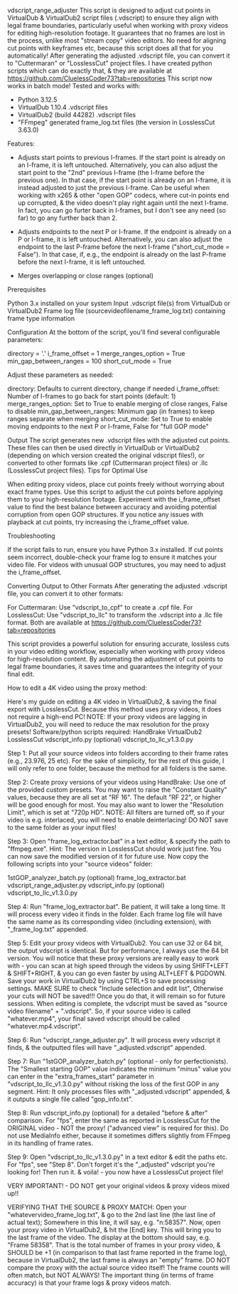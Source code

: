 vdscript_range_adjuster
This script is designed to adjust cut points in VirtualDub & VirtualDub2 script files (.vdscript) to ensure they align with legal frame boundaries, particularly useful when working with proxy videos for editing high-resolution footage. It guarantees that no frames are lost in the process, unlike most "stream copy" video editors. No need for aligning cut points with keyframes etc, because this script does all that for you automatically! After generating the adjusted .vdscript file, you can convert it to "Cuttermaran" or "LosslessCut" project files. I have created python scripts which can do exactly that, & they are available at https://github.com/CluelessCoder73?tab=repositories
This script now works in batch mode!
Tested and works with:
- Python 3.12.5
- VirtualDub 1.10.4 .vdscript files
- VirtualDub2 (build 44282) .vdscript files
- "FFmpeg" generated frame_log.txt files (the version in LosslessCut 3.63.0)

Features:

- Adjusts start points to previous I-frames. If the start point is already on an I-frame, it is left untouched. 
Alternatively, you can also adjust the start point to the "2nd" previous I-frame (the I-frame before the previous one). In that case, if the start point is already on an I-frame, it is instead adjusted to just the previous I-frame. Can be useful when working with x265 & other "open GOP" codecs, where cut-in points end up corrupted, & the video doesn't play right again until the next I-frame.
In fact, you can go furter back in I-frames, but I don't see any need (so far) to go any further back than 2.

- Adjusts endpoints to the next P or I-frame. If the endpoint is already on a P or I-frame, it is left untouched.
Alternatively, you can also adjust the endpoint to the last P-frame before the next I-frame ("short_cut_mode = False"). In that case, if, e.g., the endpoint is already on the last P-frame before the next I-frame, it is left untouched.
    
- Merges overlapping or close ranges (optional)

Prerequisites

Python 3.x installed on your system
Input .vdscript file(s) from VirtualDub or VirtualDub2
Frame log file (sourcevideofilename_frame_log.txt) containing frame type information

Configuration
At the bottom of the script, you'll find several configurable parameters:

directory = '.'
i_frame_offset = 1
merge_ranges_option = True
min_gap_between_ranges = 100
short_cut_mode = True

Adjust these parameters as needed:

directory: Defaults to current directory, change if needed
i_frame_offset: Number of I-frames to go back for start points (default: 1)
merge_ranges_option: Set to True to enable merging of close ranges, False to disable
min_gap_between_ranges: Minimum gap (in frames) to keep ranges separate when merging
short_cut_mode: Set to True to enable moving endpoints to the next P or I-frame, False for "full GOP mode"

Output
The script generates new .vdscript files with the adjusted cut points. These files can then be used directly in VirtualDub or VirtualDub2 (depending on which version created the original vdscript files!), or converted to other formats like .cpf (Cuttermaran project files) or .llc (LosslessCut project files).
Tips for Optimal Use

When editing proxy videos, place cut points freely without worrying about exact frame types.
Use this script to adjust the cut points before applying them to your high-resolution footage.
Experiment with the i_frame_offset value to find the best balance between accuracy and avoiding potential corruption from open GOP structures.
If you notice any issues with playback at cut points, try increasing the i_frame_offset value.

Troubleshooting

If the script fails to run, ensure you have Python 3.x installed.
If cut points seem incorrect, double-check your frame log to ensure it matches your video file.
For videos with unusual GOP structures, you may need to adjust the i_frame_offset.

Converting Output to Other Formats
After generating the adjusted .vdscript file, you can convert it to other formats:

For Cuttermaran: Use "vdscript_to_cpf" to create a .cpf file.
For LosslessCut: Use "vdscript_to_llc" to transform the .vdscript into a .llc file format.
Both are available at https://github.com/CluelessCoder73?tab=repositories

This script provides a powerful solution for ensuring accurate, lossless cuts in your video editing workflow, especially when working with proxy videos for high-resolution content. By automating the adjustment of cut points to legal frame boundaries, it saves time and guarantees the integrity of your final edit.


How to edit a 4K video using the proxy method:

Here's my guide on editing a 4K video in VirtualDub2, & saving the final export with LosslessCut. Because this method uses proxy videos, it does not require a high-end PC! NOTE: If your proxy videos are lagging in VirtualDub2, you will need to reduce the max resolution for the proxy presets!
Software/python scripts required:
HandBrake
VirtualDub2
LosslessCut
vdscript_info.py (optional)
vdscript_to_llc_v1.3.0.py

Step 1:
Put all your source videos into folders according to their frame rates (e.g., 23.976, 25 etc). For the sake of simplicity, for the rest of this guide, I will only refer to one folder, because the method for all folders is the same.

Step 2:
Create proxy versions of your videos using HandBrake: Use one of the provided custom presets. You may want to raise the "Constant Quality" values, because they are all set at "RF 16". The default "RF 22", or higher will be good enough for most. You may also want to lower the "Resolution Limit", which is set at "720p HD". NOTE: All filters are turned off, so if your video is e.g. interlaced, you will need to enable deinterlacing! DO NOT save to the same folder as your input files!

Step 3:
Open "frame_log_extractor.bat" in a text editor, & specify the path to "ffmpeg.exe". Hint: The version in LosslessCut should work just fine. You can now save the modified version of it for future use. Now copy the following scripts into your "source videos" folder:

1stGOP_analyzer_batch.py (optional)
frame_log_extractor.bat
vdscript_range_adjuster.py
vdscript_info.py (optional)
vdscript_to_llc_v1.3.0.py

Step 4:
Run "frame_log_extractor.bat". Be patient, it will take a long time. It will process every video it finds in the folder. Each frame log file will have the same name as its corresponding video (including extension), with "_frame_log.txt" appended.

Step 5:
Edit your proxy videos with VirtualDub2. You can use 32 or 64 bit, the output vdscript is identical. But for performance, I always use the 64 bit version. You will notice that these proxy versions are really easy to work with - you can scan at high speed through the videos by using SHIFT+LEFT & SHIFT+RIGHT, & you can go even faster by using ALT+LEFT & PGDOWN. Save your work in VirtualDub2 by using CTRL+S to save processing settings. MAKE SURE to check "Include selection and edit list", Otherwise your cuts will NOT be saved!!! Once you do that, it will remain so for future sessions. When editing is complete, the vdscript must be saved as "source video filename" + ".vdscript". So, if your source video is called "whatever.mp4", your final saved vdscript should be called "whatever.mp4.vdscript".

Step 6:
Run "vdscript_range_adjuster.py". It will process every vdscript it finds, & the outputted files will have "_adjusted.vdscript" appended.

Step 7:
Run "1stGOP_analyzer_batch.py" (optional - only for perfectionists). The "Smallest starting GOP" value indicates the minimum "minus" value you can enter in the "extra_frames_start" parameter in "vdscript_to_llc_v1.3.0.py" without risking the loss of the first GOP in any segment. Hint: It only processes files with "_adjusted.vdscript" appended, & it outputs a single file called "gop_info.txt".

Step 8: Run vdscript_info.py (optional) for a detailed "before & after" comparison. For "fps", enter the same as reported in LosslessCut for the ORIGINAL video - NOT the proxy! ("advanced view" is required for this). Do not use MediaInfo either, because it sometimes differs slightly from FFmpeg in its handling of frame rates.

Step 9:
Open "vdscript_to_llc_v1.3.0.py" in a text editor & edit the paths etc. For "fps", see "Step 8". Don't forget it's the "_adjusted" vdscript you're looking for! Then run it. & voila! - you now have a LosslessCut project file!



VERY IMPORTANT! - DO NOT get your original videos & proxy videos mixed up!!

VERIFYING THAT THE SOURCE & PROXY MATCH:
Open your "whatevervideo_frame_log.txt", & go to the 2nd last line (the last line of actual text); Somewhere in this line, it will say, e.g. "n:58357".
Now, open your proxy video in VirtualDub2, & hit the [End] key. This will bring you to the last frame of the video. The display at the bottom should say, e.g. "Frame 58358". That is the total number of frames in your proxy video, & SHOULD be +1 (in comparison to that last frame reported in the frame log), because in VirtualDub2, the last frame is always an "empty" frame.
DO NOT compare the proxy with the actual source video itself! The frame counts will often match, but NOT ALWAYS! The important thing (in terms of frame accuracy) is that your frame logs & proxy videos match.